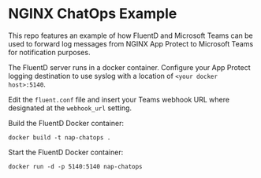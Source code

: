 # NGINX ChatOps Example
This repo features an example of how FluentD and Microsoft Teams can be used to forward log messages from NGINX App Protect to Microsoft Teams for notification purposes.

The FluentD server runs in a docker container. Configure your App Protect logging destination to use syslog with a location of `<your docker host>:5140`.

Edit the `fluent.conf` file and insert your Teams webhook URL where designated at the `webhook_url` setting.

Build the FluentD Docker container:

```
docker build -t nap-chatops .
```

Start the FluentD Docker container:

```
docker run -d -p 5140:5140 nap-chatops
```